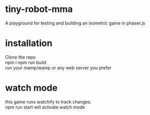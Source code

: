 # tiny-robot-mma
A playground for testing and building an isometric game in phaser.js


# installation
Clone the repo  
npm i
npm run build  
run your mamp/wamp or any web server you prefer

# watch mode 
this game runs watchify to track changes.  
npm run start will activate watch mode

